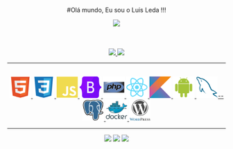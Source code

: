 <p align="center">#Olá mundo, Eu sou o Luis Leda !!! </p>
<p align="center"><img aling="center" src="https://github.com/luisleda/devluisleda.portfolio/blob/main/images/luisledalogo.png?raw=true"/></p>
</br>

 <div align="center"><br>
  <a href="https://github.com/luisleda">
  <img height="180em" src="https://github-readme-stats.vercel.app/api?username=luisleda&show_icons=true&theme=dark&include_all_commits=true&count_private=true"/>
  <img height="180em" src="https://github-readme-stats.vercel.app/api/top-langs/?username=luisleda&layout=compact&langs_count=7&theme=dark"/>
</div>
 <hr>
 
 <div align="center" style="display: inline_block"><br>
  <img alt="Luis-HTML5" height="50" width="50" src="https://raw.githubusercontent.com/devicons/devicon/master/icons/html5/html5-original.svg">
  <img alt="Luis-CSS3" height="50" width="50" src="https://raw.githubusercontent.com/devicons/devicon/master/icons/css3/css3-original.svg">
  <img alt="Luis-JS" height="50" width="50" src="https://raw.githubusercontent.com/devicons/devicon/master/icons/javascript/javascript-plain.svg">
  <img alt="Luis-BootStrap" height="50" width="50" src="https://raw.githubusercontent.com/devicons/devicon/master/icons/bootstrap/bootstrap-original.svg">
  <img alt="Luis-PHP" height="50" width="50" src="https://raw.githubusercontent.com/devicons/devicon/master/icons/php/php-original.svg">
  <img alt="Luis-React" height="50" width="50" src="https://raw.githubusercontent.com/devicons/devicon/master/icons/react/react-original.svg">
  <img alt="Luis-Kotlin" height="50" width="50" src="https://raw.githubusercontent.com/devicons/devicon/master/icons/kotlin/kotlin-original.svg">
  <img alt="Luis-Android" height="50" width="50" src="https://raw.githubusercontent.com/devicons/devicon/master/icons/android/android-original.svg">
  <img alt="Luis-MySQL" height="50" width="50" src="https://raw.githubusercontent.com/devicons/devicon/master/icons/mysql/mysql-original.svg">--
  <img alt="Luis-pstgresql" height="50" width="50" src="https://raw.githubusercontent.com/devicons/devicon/master/icons/postgresql/postgresql-original.svg">
  <img alt="Luis-docker" height="50" width="50" src="https://raw.githubusercontent.com/devicons/devicon/master/icons/docker/docker-original-wordmark.svg">
  <img alt="Luis-wordpress" height="50" width="50" src="https://raw.githubusercontent.com/devicons/devicon/master/icons/wordpress/wordpress-original.svg">


  

 </div>
 <hr>
  
 <div align="center"> 
  <a href="https://instagram.com/_kingnetinho" target="_blank"><img src="https://img.shields.io/badge/-Instagram-%23E4405F?style=for-the-badge&logo=instagram&logoColor=white" target="_blank"></a>
  <a href = "mailto:luis_neto@live.com"><img src="https://img.shields.io/badge/Microsoft_Outlook-0078D4?style=for-the-badge&logo=microsoft-outlook&logoColor=white"></a>
  <a href="https://www.linkedin.com/in/netoleda" target="_blank"><img src="https://img.shields.io/badge/-LinkedIn-%230077B5?style=for-the-badge&logo=linkedin&logoColor=white" target="_blank"></a> 
 
</div>
 
